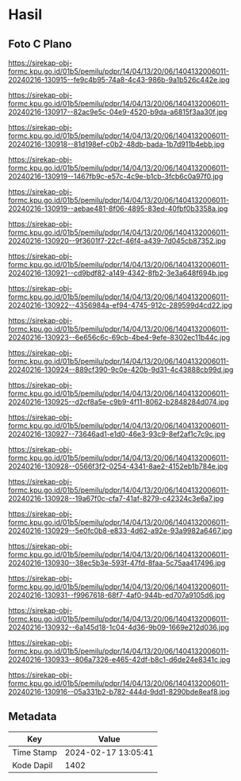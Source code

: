 # Hasil

## Foto C Plano

https://sirekap-obj-formc.kpu.go.id/01b5/pemilu/pdpr/14/04/13/20/06/1404132006011-20240216-130915--fe9c4b95-74a8-4c43-986b-9a1b526c442e.jpg

https://sirekap-obj-formc.kpu.go.id/01b5/pemilu/pdpr/14/04/13/20/06/1404132006011-20240216-130917--82ac9e5c-04e9-4520-b9da-a6815f3aa30f.jpg

https://sirekap-obj-formc.kpu.go.id/01b5/pemilu/pdpr/14/04/13/20/06/1404132006011-20240216-130918--81d198ef-c0b2-48db-bada-1b7d911b4ebb.jpg

https://sirekap-obj-formc.kpu.go.id/01b5/pemilu/pdpr/14/04/13/20/06/1404132006011-20240216-130919--1467fb9c-e57c-4c9e-b1cb-3fcb6c0a97f0.jpg

https://sirekap-obj-formc.kpu.go.id/01b5/pemilu/pdpr/14/04/13/20/06/1404132006011-20240216-130919--aebae481-8f06-4895-83ed-40fbf0b3358a.jpg

https://sirekap-obj-formc.kpu.go.id/01b5/pemilu/pdpr/14/04/13/20/06/1404132006011-20240216-130920--9f3601f7-22cf-46f4-a439-7d045cb87352.jpg

https://sirekap-obj-formc.kpu.go.id/01b5/pemilu/pdpr/14/04/13/20/06/1404132006011-20240216-130921--cd9bdf82-a149-4342-8fb2-3e3a648f694b.jpg

https://sirekap-obj-formc.kpu.go.id/01b5/pemilu/pdpr/14/04/13/20/06/1404132006011-20240216-130922--4356984a-ef94-4745-912c-289599d4cd22.jpg

https://sirekap-obj-formc.kpu.go.id/01b5/pemilu/pdpr/14/04/13/20/06/1404132006011-20240216-130923--6e656c6c-69cb-4be4-9efe-8302ec11b44c.jpg

https://sirekap-obj-formc.kpu.go.id/01b5/pemilu/pdpr/14/04/13/20/06/1404132006011-20240216-130924--889cf390-9c0e-420b-9d31-4c43888cb99d.jpg

https://sirekap-obj-formc.kpu.go.id/01b5/pemilu/pdpr/14/04/13/20/06/1404132006011-20240216-130925--d2cf8a5e-c9b9-4f11-8062-b2848284d074.jpg

https://sirekap-obj-formc.kpu.go.id/01b5/pemilu/pdpr/14/04/13/20/06/1404132006011-20240216-130927--73646ad1-e1d0-46e3-93c9-8ef2af1c7c9c.jpg

https://sirekap-obj-formc.kpu.go.id/01b5/pemilu/pdpr/14/04/13/20/06/1404132006011-20240216-130928--0566f3f2-0254-4341-8ae2-4152eb1b784e.jpg

https://sirekap-obj-formc.kpu.go.id/01b5/pemilu/pdpr/14/04/13/20/06/1404132006011-20240216-130928--19a67f0c-cfa7-41af-8279-c42324c3e6a7.jpg

https://sirekap-obj-formc.kpu.go.id/01b5/pemilu/pdpr/14/04/13/20/06/1404132006011-20240216-130929--5e0fc0b8-e833-4d62-a92e-93a9982a6467.jpg

https://sirekap-obj-formc.kpu.go.id/01b5/pemilu/pdpr/14/04/13/20/06/1404132006011-20240216-130930--38ec5b3e-593f-47fd-8faa-5c75aa417496.jpg

https://sirekap-obj-formc.kpu.go.id/01b5/pemilu/pdpr/14/04/13/20/06/1404132006011-20240216-130931--f9967618-68f7-4af0-944b-ed707a9105d6.jpg

https://sirekap-obj-formc.kpu.go.id/01b5/pemilu/pdpr/14/04/13/20/06/1404132006011-20240216-130932--6a145d18-1c04-4d36-9b09-1669e212d036.jpg

https://sirekap-obj-formc.kpu.go.id/01b5/pemilu/pdpr/14/04/13/20/06/1404132006011-20240216-130933--806a7326-e465-42df-b8c1-d6de24e8341c.jpg

https://sirekap-obj-formc.kpu.go.id/01b5/pemilu/pdpr/14/04/13/20/06/1404132006011-20240216-130916--05a331b2-b782-444d-9dd1-8290bde8eaf8.jpg


## Metadata

| Key        | Value               |
| ---------- | ------------------- |
| Time Stamp | 2024-02-17 13:05:41 |
| Kode Dapil | 1402                |



